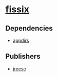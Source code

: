 # [fissix](https://pypi.org/project/fissix)

## Dependencies
- [appdirs](packages/a/appdirs.md)



## Publishers
- [jreese](https://pypi.org/user/jreese)

